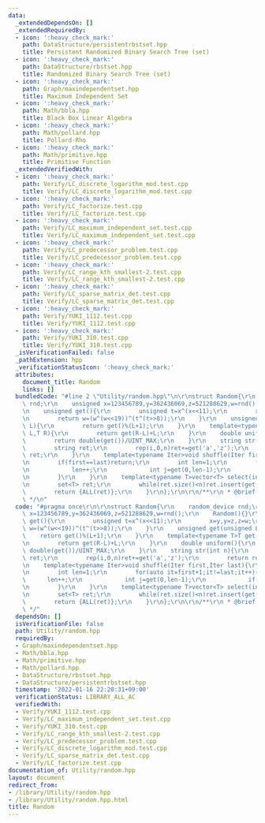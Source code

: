 ```yaml
---
data:
  _extendedDependsOn: []
  _extendedRequiredBy:
  - icon: ':heavy_check_mark:'
    path: DataStructure/persistentrbstset.hpp
    title: Persistent Randomized Binary Search Tree (set)
  - icon: ':heavy_check_mark:'
    path: DataStructure/rbstset.hpp
    title: Randomized Binary Search Tree (set)
  - icon: ':heavy_check_mark:'
    path: Graph/maxindependentset.hpp
    title: Maximum Independent Set
  - icon: ':heavy_check_mark:'
    path: Math/bbla.hpp
    title: Black Box Linear Algebra
  - icon: ':heavy_check_mark:'
    path: Math/pollard.hpp
    title: Pollard-Rho
  - icon: ':heavy_check_mark:'
    path: Math/primitive.hpp
    title: Primitive Function
  _extendedVerifiedWith:
  - icon: ':heavy_check_mark:'
    path: Verify/LC_discrete_logarithm_mod.test.cpp
    title: Verify/LC_discrete_logarithm_mod.test.cpp
  - icon: ':heavy_check_mark:'
    path: Verify/LC_factorize.test.cpp
    title: Verify/LC_factorize.test.cpp
  - icon: ':heavy_check_mark:'
    path: Verify/LC_maximum_independent_set.test.cpp
    title: Verify/LC_maximum_independent_set.test.cpp
  - icon: ':heavy_check_mark:'
    path: Verify/LC_predecessor_problem.test.cpp
    title: Verify/LC_predecessor_problem.test.cpp
  - icon: ':heavy_check_mark:'
    path: Verify/LC_range_kth_smallest-2.test.cpp
    title: Verify/LC_range_kth_smallest-2.test.cpp
  - icon: ':heavy_check_mark:'
    path: Verify/LC_sparse_matrix_det.test.cpp
    title: Verify/LC_sparse_matrix_det.test.cpp
  - icon: ':heavy_check_mark:'
    path: Verify/YUKI_1112.test.cpp
    title: Verify/YUKI_1112.test.cpp
  - icon: ':heavy_check_mark:'
    path: Verify/YUKI_310.test.cpp
    title: Verify/YUKI_310.test.cpp
  _isVerificationFailed: false
  _pathExtension: hpp
  _verificationStatusIcon: ':heavy_check_mark:'
  attributes:
    document_title: Random
    links: []
  bundledCode: "#line 2 \"Utility/random.hpp\"\n\r\nstruct Random{\r\n    random_device\
    \ rnd;\r\n    unsigned x=123456789,y=362436069,z=521288629,w=rnd();\r\n    Random(){}\r\
    \n    unsigned get(){\r\n        unsigned t=x^(x<<11);\r\n        x=y,y=z,z=w;\r\
    \n        return w=(w^(w<<19))^(t^(t>>8));\r\n    }\r\n    unsigned get(unsigned\
    \ L){\r\n        return get()%(L+1);\r\n    }\r\n    template<typename T>T get(T\
    \ L,T R){\r\n        return get(R-L)+L;\r\n    }\r\n    double uniform(){\r\n\
    \        return double(get())/UINT_MAX;\r\n    }\r\n    string str(int n){\r\n\
    \        string ret;\r\n        rep(i,0,n)ret+=get('a','z');\r\n        return\
    \ ret;\r\n    }\r\n    template<typename Iter>void shuffle(Iter first,Iter last){\r\
    \n        if(first==last)return;\r\n        int len=1;\r\n        for(auto it=first+1;it!=last;it++){\r\
    \n            len++;\r\n            int j=get(0,len-1);\r\n            if(j!=len-1)iter_swap(it,first+j);\r\
    \n        }\r\n    }\r\n    template<typename T>vector<T> select(int n,T L,T R){\r\
    \n        set<T> ret;\r\n        while(ret.size()<n)ret.insert(get(L,R));\r\n\
    \        return {ALL(ret)};\r\n    }\r\n};\r\n\r\n/**\r\n * @brief Random\r\n\
    \ */\n"
  code: "#pragma once\r\n\r\nstruct Random{\r\n    random_device rnd;\r\n    unsigned\
    \ x=123456789,y=362436069,z=521288629,w=rnd();\r\n    Random(){}\r\n    unsigned\
    \ get(){\r\n        unsigned t=x^(x<<11);\r\n        x=y,y=z,z=w;\r\n        return\
    \ w=(w^(w<<19))^(t^(t>>8));\r\n    }\r\n    unsigned get(unsigned L){\r\n    \
    \    return get()%(L+1);\r\n    }\r\n    template<typename T>T get(T L,T R){\r\
    \n        return get(R-L)+L;\r\n    }\r\n    double uniform(){\r\n        return\
    \ double(get())/UINT_MAX;\r\n    }\r\n    string str(int n){\r\n        string\
    \ ret;\r\n        rep(i,0,n)ret+=get('a','z');\r\n        return ret;\r\n    }\r\
    \n    template<typename Iter>void shuffle(Iter first,Iter last){\r\n        if(first==last)return;\r\
    \n        int len=1;\r\n        for(auto it=first+1;it!=last;it++){\r\n      \
    \      len++;\r\n            int j=get(0,len-1);\r\n            if(j!=len-1)iter_swap(it,first+j);\r\
    \n        }\r\n    }\r\n    template<typename T>vector<T> select(int n,T L,T R){\r\
    \n        set<T> ret;\r\n        while(ret.size()<n)ret.insert(get(L,R));\r\n\
    \        return {ALL(ret)};\r\n    }\r\n};\r\n\r\n/**\r\n * @brief Random\r\n\
    \ */"
  dependsOn: []
  isVerificationFile: false
  path: Utility/random.hpp
  requiredBy:
  - Graph/maxindependentset.hpp
  - Math/bbla.hpp
  - Math/primitive.hpp
  - Math/pollard.hpp
  - DataStructure/rbstset.hpp
  - DataStructure/persistentrbstset.hpp
  timestamp: '2022-01-16 22:20:31+09:00'
  verificationStatus: LIBRARY_ALL_AC
  verifiedWith:
  - Verify/YUKI_1112.test.cpp
  - Verify/LC_maximum_independent_set.test.cpp
  - Verify/YUKI_310.test.cpp
  - Verify/LC_range_kth_smallest-2.test.cpp
  - Verify/LC_predecessor_problem.test.cpp
  - Verify/LC_discrete_logarithm_mod.test.cpp
  - Verify/LC_sparse_matrix_det.test.cpp
  - Verify/LC_factorize.test.cpp
documentation_of: Utility/random.hpp
layout: document
redirect_from:
- /library/Utility/random.hpp
- /library/Utility/random.hpp.html
title: Random
---
```

